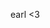 earl <3

<!---
davincidances/davincidances is a ✨ special ✨ repository because its `README.md` (this file) appears on your GitHub profile.
You can click the Preview link to take a look at your changes.
--->
